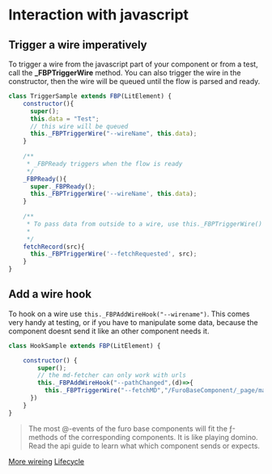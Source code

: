 # Interaction with javascript


## Trigger a wire imperatively

To trigger a wire from the javascript part of your component or from a test, call the **_FBPTriggerWire** method.
You can also trigger the wire in the constructor, then the wire will be queued until the flow is parsed and ready.
 
```js
class TriggerSample extends FBP(LitElement) {
    constructor(){
      super();
      this.data = "Test";
      // this wire will be queued
      this._FBPTriggerWire("--wireName", this.data);
    }
    
    /**
     * _FBPReady triggers when the flow is ready
     */
    _FBPReady(){
      super._FBPReady();
      this._FBPTriggerWire('--wireName', this.data);
    }
    
    /**
     * To pass data from outside to a wire, use this._FBPTriggerWire()
     * 
     */
    fetchRecord(src){
      this._FBPTriggerWire('--fetchRequested', src);
    }
}
``` 


## Add a wire hook
To hook on a wire use `this._FBPAddWireHook("--wirename")`. This comes very handy at testing, or if you have to manipulate some 
data, because the component doesnt send it like an other component needs it.

```javascript
class HookSample extends FBP(LitElement) {

    constructor() {
        super();
        // the md-fetcher can only work with urls
        this._FBPAddWireHook("--pathChanged",(d)=>{
          this._FBPTriggerWire("--fetchMD","/FuroBaseComponent/_page/markdown/"+ d.pathSegments[0] + ".md");         
      })
    }
}
```

> The most @-events of the furo base components will fit the ƒ-methods of the corresponding components.
It is like playing domino. Read the api guide to learn what which component sends or expects.



<furo-horizontal-flex>
<a href="../fbp-wires-more/">More wireing</a>
<furo-empty-spacer></furo-empty-spacer>
<a href="../fbp-lifecycle/">Lifecycle</a>
</furo-horizontal-flex>
